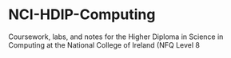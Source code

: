 # NCI-HDIP-Computing
Coursework, labs, and notes for the Higher Diploma in Science in Computing at the National College of Ireland (NFQ Level 8
